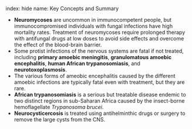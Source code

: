 index: hide
name: Key Concepts and Summary

  *  **Neuromycoses** are uncommon in immunocompetent people, but immunocompromised individuals with fungal infections have high mortality rates. Treatment of neuromycoses require prolonged therapy with antifungal drugs at low doses to avoid side effects and overcome the effect of the blood-brain barrier.
  * Some protist infections of the nervous systems are fatal if not treated, including  **primary amoebic meningitis**,  **granulomatous amoebic encephalitis**,  **human African trypanosomiasis**, and  **neurotoxoplasmosis**.
  * The various forms of ameobic encephalitis caused by the different amoebic infections are typically fatal even with treatment, but they are rare.
  *  **African trypanosomiasis** is a serious but treatable disease endemic to two distinct regions in sub-Saharan Africa caused by the insect-borne hemoflagellate  *Trypanosoma brucei*.
  *  **Neurocysticercosis** is treated using antihelminthic drugs or surgery to remove the large cysts from the CNS.
